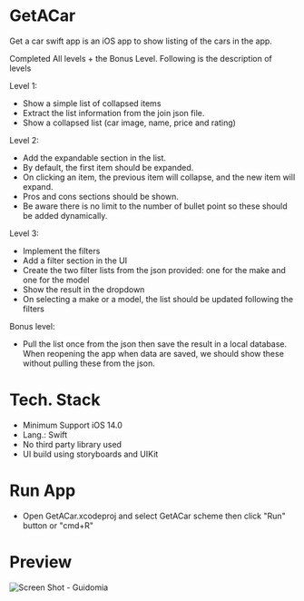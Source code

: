 # GetACar
Get a car swift app is an iOS app to show listing of the cars in the app.

Completed All levels + the Bonus Level. Following is the description of levels

Level 1:
- Show a simple list of collapsed items
- Extract the list information from the join json file.
- Show a collapsed list (car image, name, price and rating)

Level 2:
- Add the expandable section in the list.
- By default, the first item should be expanded.
- On clicking an item, the previous item will collapse, and the new item will expand.
- Pros and cons sections should be shown.
- Be aware there is no limit to the number of bullet point so these should be added dynamically.

Level 3:
- Implement the filters
- Add a filter section in the UI
- Create the two filter lists from the json provided: one for the make and one for the model
- Show the result in the dropdown
- On selecting a make or a model, the list should be updated following the filters

Bonus level:
- Pull the list once from the json then save the result in a local database. When reopening the app when
data are saved, we should show these without pulling these from the json.

# Tech. Stack
- Minimum Support iOS 14.0
- Lang.: Swift
- No third party library used
- UI build using storyboards and UIKit

# Run App
- Open GetACar.xcodeproj and select GetACar scheme then click "Run" button or "cmd+R"

# Preview
![Screen Shot - Guidomia](https://user-images.githubusercontent.com/130403002/231501658-54ea01ed-d0e4-48b7-a9ae-f12b4d2417a3.png)
